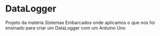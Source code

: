 # DataLogger
Projeto da matéria Sistemas Embarcados onde aplicamos o que nos foi ensinado para criar um DataLogger com um Arduino Uno
